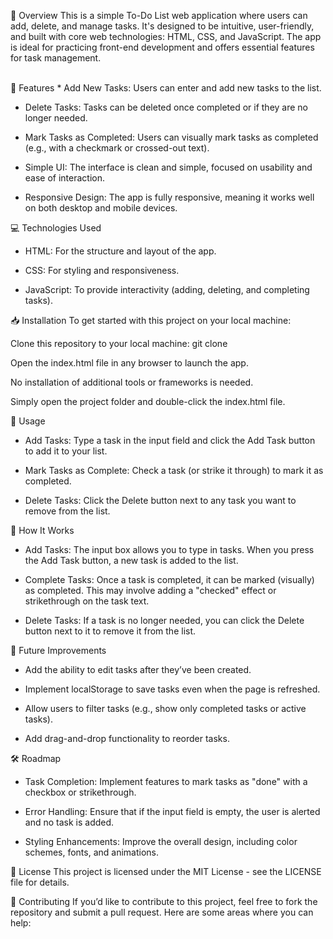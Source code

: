 📖 Overview
This is a simple To-Do List web application where users can add, delete, and manage tasks. It's designed to be intuitive, user-friendly, and built with core web technologies: HTML, CSS, and JavaScript. The app is ideal for practicing front-end development and offers essential features for task management.

<br>
🚀 Features
* Add New Tasks: Users can enter and add new tasks to the list.

* Delete Tasks: Tasks can be deleted once completed or if they are no longer needed.

* Mark Tasks as Completed: Users can visually mark tasks as completed (e.g., with a checkmark or crossed-out text).

* Simple UI: The interface is clean and simple, focused on usability and ease of interaction.

* Responsive Design: The app is fully responsive, meaning it works well on both desktop and mobile devices.


💻 Technologies Used
* HTML: For the structure and layout of the app.

* CSS: For styling and responsiveness.

* JavaScript: To provide interactivity (adding, deleting, and completing tasks).


📥 Installation
To get started with this project on your local machine:

Clone this repository to your local machine:
git clone <repository-url>

Open the index.html file in any browser to launch the app.

No installation of additional tools or frameworks is needed. 

Simply open the project folder and double-click the index.html file.



📱 Usage
* Add Tasks: Type a task in the input field and click the Add Task button to add it to your list.

* Mark Tasks as Complete: Check a task (or strike it through) to mark it as completed.

* Delete Tasks: Click the Delete button next to any task you want to remove from the list.



🔧 How It Works
* Add Tasks: The input box allows you to type in tasks. When you press the Add Task button, a new task is added to the list.

* Complete Tasks: Once a task is completed, it can be marked (visually) as completed. This may involve adding a "checked" effect or strikethrough on the task text.

* Delete Tasks: If a task is no longer needed, you can click the Delete button next to it to remove it from the list.



🌱 Future Improvements
* Add the ability to edit tasks after they’ve been created.

* Implement localStorage to save tasks even when the page is refreshed.

* Allow users to filter tasks (e.g., show only completed tasks or active tasks).

* Add drag-and-drop functionality to reorder tasks.



🛠️ Roadmap
* Task Completion: Implement features to mark tasks as "done" with a checkbox or strikethrough.

* Error Handling: Ensure that if the input field is empty, the user is alerted and no task is added.

* Styling Enhancements: Improve the overall design, including color schemes, fonts, and animations.



📝 License
This project is licensed under the MIT License - see the LICENSE file for details.



🤝 Contributing
If you’d like to contribute to this project, feel free to fork the repository and submit a pull request. Here are some areas where you can help:


